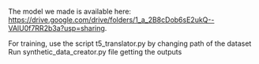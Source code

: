 The model we made is available here: https://drive.google.com/drive/folders/1_a_2B8cDob6sE2ukQ--VAlU0f7RR2b3a?usp=sharing.


For training, use the script t5_translator.py by changing path of the dataset
Run synthetic_data_creator.py file getting the outputs
